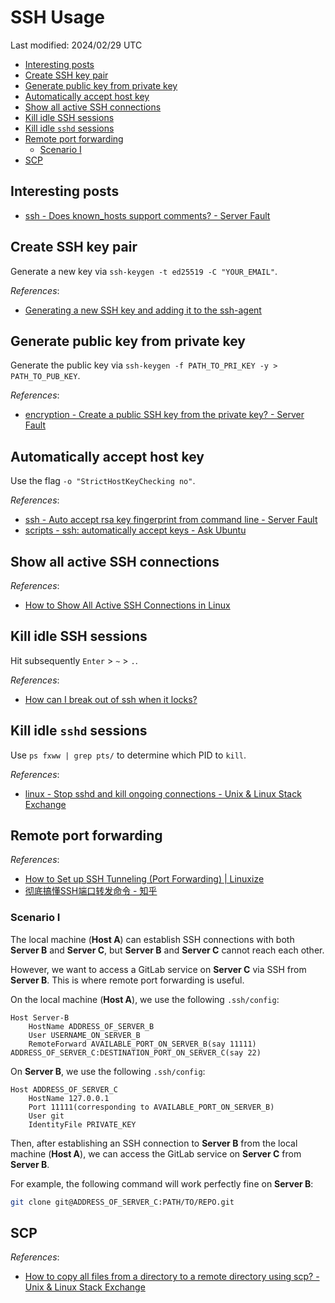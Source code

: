 # SSH Usage

Last modified: 2024/02/29 UTC

- [Interesting posts](#interesting-posts)
- [Create SSH key pair](#create-ssh-key-pair)
- [Generate public key from private key](#generate-public-key-from-private-key)
- [Automatically accept host key](#automatically-accept-host-key)
- [Show all active SSH connections](#show-all-active-ssh-connections)
- [Kill idle SSH sessions](#kill-idle-ssh-sessions)
- [Kill idle `sshd` sessions](#kill-idle-sshd-sessions)
- [Remote port forwarding](#remote-port-forwarding)
    - [Scenario I](#scenario-i)
- [SCP](#scp)

## Interesting posts

- [ssh - Does known_hosts support comments? - Server Fault](https://serverfault.com/questions/750840/does-known-hosts-support-comments)

## Create SSH key pair

Generate a new key via `ssh-keygen -t ed25519 -C "YOUR_EMAIL"`.

*References*:

- [Generating a new SSH key and adding it to the ssh-agent](https://docs.github.com/en/authentication/connecting-to-github-with-ssh/generating-a-new-ssh-key-and-adding-it-to-the-ssh-agent)

## Generate public key from private key

Generate the public key via `ssh-keygen -f PATH_TO_PRI_KEY -y > PATH_TO_PUB_KEY`.

*References*:

- [encryption - Create a public SSH key from the private key? - Server Fault](https://serverfault.com/questions/52285/create-a-public-ssh-key-from-the-private-key)

## Automatically accept host key

Use the flag `-o "StrictHostKeyChecking no"`.

*References*:

- [ssh - Auto accept rsa key fingerprint from command line - Server Fault](https://serverfault.com/questions/638600/auto-accept-rsa-key-fingerprint-from-command-line)
- [scripts - ssh: automatically accept keys - Ask Ubuntu](https://askubuntu.com/questions/123072/ssh-automatically-accept-keys)

## Show all active SSH connections

*References*:

- [How to Show All Active SSH Connections in Linux](https://www.maketecheasier.com/show-active-ssh-connections-linux/)

## Kill idle SSH sessions

Hit subsequently `Enter` > `~` > `.`.

*References*:

- [How can I break out of ssh when it locks?](https://askubuntu.com/questions/29942/how-can-i-break-out-of-ssh-when-it-locks)

## Kill idle `sshd` sessions

Use `ps fxww | grep pts/` to determine which PID to `kill`.

*References*:

- [linux - Stop sshd and kill ongoing connections - Unix & Linux Stack Exchange](https://unix.stackexchange.com/questions/548710/stop-sshd-and-kill-ongoing-connections)

## Remote port forwarding

*References*:

- [How to Set up SSH Tunneling (Port Forwarding) \| Linuxize](https://linuxize.com/post/how-to-setup-ssh-tunneling/)
- [彻底搞懂SSH端口转发命令 - 知乎](https://zhuanlan.zhihu.com/p/148825449)

### Scenario I

The local machine (**Host A**) can establish SSH connections with both **Server B** and **Server C**, but **Server B** and **Server C** cannot reach each other.

However, we want to access a GitLab service on **Server C** via SSH from **Server B**. This is where remote port forwarding is useful.

On the local machine (**Host A**), we use the following `.ssh/config`:

```ssh-config
Host Server-B
    HostName ADDRESS_OF_SERVER_B
    User USERNAME_ON_SERVER_B
    RemoteForward AVAILABLE_PORT_ON_SERVER_B(say 11111) ADDRESS_OF_SERVER_C:DESTINATION_PORT_ON_SERVER_C(say 22)
```

On **Server B**, we use the following `.ssh/config`:

```ssh-config
Host ADDRESS_OF_SERVER_C
    HostName 127.0.0.1
    Port 11111(corresponding to AVAILABLE_PORT_ON_SERVER_B)
    User git
    IdentityFile PRIVATE_KEY
```

Then, after establishing an SSH connection to **Server B** from the local machine (**Host A**), we can access the GitLab service on **Server C** from **Server B**.

For example, the following command will work perfectly fine on **Server B**:

```bash
git clone git@ADDRESS_OF_SERVER_C:PATH/TO/REPO.git
```

## SCP

*References*:

- [How to copy all files from a directory to a remote directory using scp? - Unix & Linux Stack Exchange](https://unix.stackexchange.com/questions/232946/how-to-copy-all-files-from-a-directory-to-a-remote-directory-using-scp)
